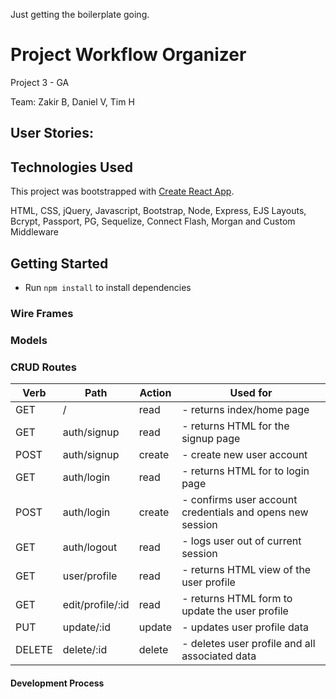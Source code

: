 Just getting the boilerplate going.

# Project Workflow Organizer

Project 3 - GA

Team: Zakir B, Daniel V, Tim H

## User Stories:


## Technologies Used
This project was bootstrapped with [Create React App](https://github.com/facebookincubator/create-react-app).

HTML, CSS, jQuery, Javascript, Bootstrap,
Node, Express, EJS Layouts, Bcrypt, Passport,
PG, Sequelize, Connect Flash, Morgan and Custom Middleware

## Getting Started
* Run `npm install` to install dependencies

### Wire Frames

### Models

### CRUD Routes
Verb | Path | Action | Used for
------------ | ------------- | ------------ | -------------
GET | / | read | - returns index/home page
GET | auth/signup | read | - returns HTML for the signup page
POST | auth/signup | create | - create new user account
GET | auth/login | read | - returns HTML for to login page
POST | auth/login | create | - confirms user account credentials and opens new session
GET | auth/logout | read | - logs user out of current session
GET | user/profile | read | - returns HTML view of the user profile
GET | edit/profile/:id | read | - returns HTML form to update the user profile
PUT | update/:id | update | - updates user profile data
DELETE | delete/:id | delete | - deletes user profile and all associated data

#### Development Process

